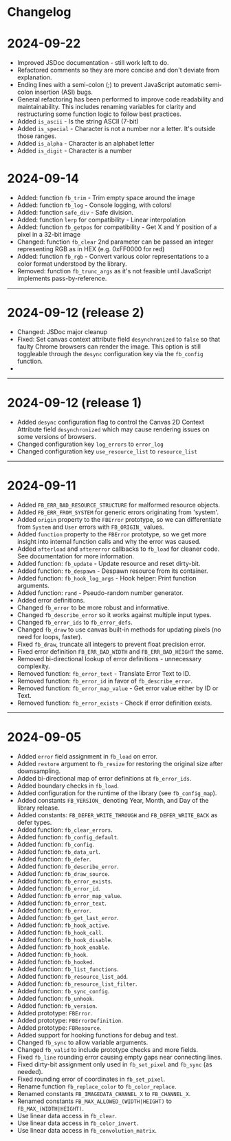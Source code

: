 # Changelog

# 2024-09-22

- Improved JSDoc documentation - still work left to do.
- Refactored comments so they are more concise and don't deviate from explanation.
- Ending lines with a semi-colon (;) to prevent JavaScript automatic semi-colon insertion (ASI) bugs.
- General refactoring has been performed to improve code readability and maintainability. This includes renaming variables for clarity and restructuring some function logic to follow best practices.
- Added `is_ascii` - Is the string ASCII (7-bit)
- Added `is_special` - Character is not a number nor a letter. It's outside those ranges.
- Added `is_alpha` - Character is an alphabet letter
- Added `is_digit` - Character is a number

# 2024-09-14

- Added: function `fb_trim` - Trim empty space around the image
- Added: function `fb_log` - Console logging, with colors!
- Added: function `safe_div` - Safe division.
- Added: function `lerp` for compatibility - Linear interpolation
- Added: function `fb_getpos` for compatibility - Get X and Y position of a pixel in a 32-bit image
- Changed: function `fb_clear` 2nd parameter can be passed an integer representing RGB as in HEX (e.g. 0xFF0000 for red)
- Added: function `fb_rgb` - Convert various color representations to a color format understood by the library.
- Removed: function `fb_trunc_args` as it's not feasible until JavaScript implements pass-by-reference.

---

# 2024-09-12 (release 2)

- Changed: JSDoc major cleanup
- Fixed: Set canvas context attribute field `desynchronized` to `false` so that faulty Chrome browsers can render the image. This option is still toggleable through the `desync` configuration key via the `fb_config` function.
- 

---

# 2024-09-12 (release 1)

- Added `desync` configuration flag to control the Canvas 2D Context Attribute field `desynchronized` which may cause rendering issues on some versions of browsers.
- Changed configuration key `log_errors` to `error_log`
- Changed configuration key `use_resource_list` to `resource_list`

---

# 2024-09-11

- Added `FB_ERR_BAD_RESOURCE_STRUCTURE` for malformed resource objects.
- Added `FB_ERR_FROM_SYSTEM` for generic errors originating from 'system'.
- Added `origin` property to the `FBError` prototype, so we can differentiate from `System` and `User` errors with `FB_ORIGIN_` values.
- Added `function` property to the `FBError` prototype, so we get more insight into internal function calls and why the error was caused.
- Added `afterload` and `aftererror` callbacks to `fb_load` for cleaner code. See documentation for more information.
- Added function: `fb_update` - Update resource and reset dirty-bit.
- Added function: `fb_despawn` - Despawn resource from its container.
- Added function: `fb_hook_log_args` - Hook helper: Print function arguments.
- Added function: `rand` - Pseudo-random number generator.
- Added error definitions.
- Changed `fb_error` to be more robust and informative.
- Changed `fb_describe_error` so it works against multiple input types.
- Changed `fb_error_ids` to `fb_error_defs`.
- Changed `fb_draw` to use canvas built-in methods for updating pixels (no need for loops, faster).
- Fixed `fb_draw`, truncate all integers to prevent float precision error.
- Fixed error definition `FB_ERR_BAD_WIDTH` and `FB_ERR_BAD_HEIGHT` the same.
- Removed bi-directional lookup of error definitions - unnecessary complexity.
- Removed function: `fb_error_text` - Translate Error Text to ID.
- Removed function: `fb_error_id` in favor of `fb_describe_error`.
- Removed function: `fb_error_map_value` - Get error value either by ID or Text.
- Removed function: `fb_error_exists` - Check if error definition exists.

---

# 2024-09-05

- Added `error` field assignment in `fb_load` on error.
- Added `restore` argument to `fb_resize` for restoring the original size after downsampling.
- Added bi-directional map of error definitions at `fb_error_ids`.
- Added boundary checks in `fb_load`.
- Added configuration for the runtime of the library (see `fb_config_map`).
- Added constants `FB_VERSION_` denoting Year, Month, and Day of the library release.
- Added constants: `FB_DEFER_WRITE_THROUGH` and `FB_DEFER_WRITE_BACK` as defer types.
- Added function: `fb_clear_errors`.
- Added function: `fb_config_default`.
- Added function: `fb_config`.
- Added function: `fb_data_url`.
- Added function: `fb_defer`.
- Added function: `fb_describe_error`.
- Added function: `fb_draw_source`.
- Added function: `fb_error_exists`.
- Added function: `fb_error_id`.
- Added function: `fb_error_map_value`.
- Added function: `fb_error_text`.
- Added function: `fb_error`.
- Added function: `fb_get_last_error`.
- Added function: `fb_hook_active`.
- Added function: `fb_hook_call`.
- Added function: `fb_hook_disable`.
- Added function: `fb_hook_enable`.
- Added function: `fb_hook`.
- Added function: `fb_hooked`.
- Added function: `fb_list_functions`.
- Added function: `fb_resource_list_add`.
- Added function: `fb_resource_list_filter`.
- Added function: `fb_sync_config`.
- Added function: `fb_unhook`.
- Added function: `fb_version`.
- Added prototype: `FBError`.
- Added prototype: `FBErrorDefinition`.
- Added prototype: `FBResource`.
- Added support for hooking functions for debug and test.
- Changed `fb_sync` to allow variable arguments.
- Changed `fb_valid` to include prototype checks and more fields.
- Fixed `fb_line` rounding error causing empty gaps near connecting lines.
- Fixed dirty-bit assignment only used in `fb_set_pixel` and `fb_sync` (as needed).
- Fixed rounding error of coordinates in `fb_set_pixel`.
- Rename function `fb_replace_color` to `fb_color_replace`.
- Renamed constants `FB_IMAGEDATA_CHANNEL_X` to `FB_CHANNEL_X`.
- Renamed constants `FB_MAX_ALLOWED_(WIDTH|HEIGHT)` to `FB_MAX_(WIDTH|HEIGHT)`.
- Use linear data access in `fb_clear`.
- Use linear data access in `fb_color_invert`.
- Use linear data access in `fb_convolution_matrix`.
